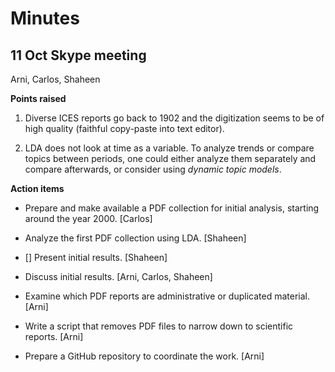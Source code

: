 # Minutes

## 11 Oct Skype meeting

Arni, Carlos, Shaheen

**Points raised**

1. Diverse ICES reports go back to 1902 and the digitization seems to be of high
   quality (faithful copy-paste into text editor).

2. LDA does not look at time as a variable. To analyze trends or compare topics
   between periods, one could either analyze them separately and compare
   afterwards, or consider using *dynamic topic models*.

**Action items**

- Prepare and make available a PDF collection for initial analysis, starting
  around the year 2000. [Carlos]

- Analyze the first PDF collection using LDA. [Shaheen]

* [] Present initial results. [Shaheen]

- Discuss initial results. [Arni, Carlos, Shaheen]

- Examine which PDF reports are administrative or duplicated material. [Arni]

- Write a script that removes PDF files to narrow down to scientific reports.
  [Arni]

- Prepare a GitHub repository to coordinate the work. [Arni]
